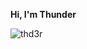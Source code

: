 **Hi, I'm Thunder**

<p align="left"> <img src="https://komarev.com/ghpvc/?username=thd3r&label=Views&color=0e75b6&style=flat" alt="thd3r"/> </p>
